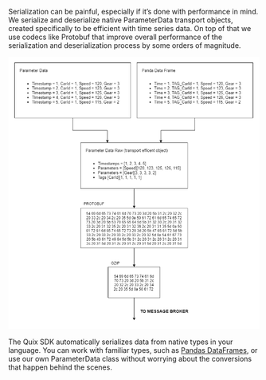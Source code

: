 Serialization can be painful, especially if it’s done with performance
in mind. We serialize and deserialize native ParameterData transport
objects, created specifically to be efficient with time series data. On
top of that we use codecs like Protobuf that improve overall performance
of the serialization and deserialization process by some orders of
magnitude.

![Quix Parameter Data serialization](../images/QuixSdkSerialization.png)

The Quix SDK automatically serializes data from native types in your
language. You can work with familiar types, such as [Pandas
DataFrames](https://pandas.pydata.org/docs/user_guide/dsintro.html#dataframe),
or use our own ParameterData class without worrying about the
conversions that happen behind the scenes.
